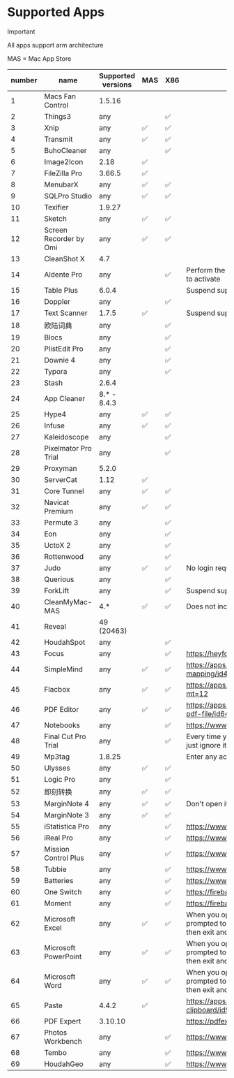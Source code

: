 
# Supported Apps

> [!IMPORTANT]
>
> All apps support arm architecture
> 
> MAS = Mac App Store


| number | name | Supported versions | MAS  | X86  | remark |
| ---- | ---- | -------- | ---- | ---- | ---- |
| 1 | Macs Fan Control | 1.5.16 |  |  |  |
| 2 | Things3 | any |  | ✅ |  |
| 3 | Xnip | any | ✅ | ✅ |  |
| 4 | Transmit | any | ✅ | ✅ |  |
| 5 | BuhoCleaner | any |  | ✅ |  |
| 6 | Image2Icon | 2.18 | ✅ |  |  |
| 7 | FileZilla Pro | 3.66.5 | ✅ |  |  |
| 8 | MenubarX | any | ✅ | ✅ |  |
| 9 | SQLPro Studio | any | ✅ | ✅ |  |
| 10 | Texifier | 1.9.27 |  |  |  |
| 11 | Sketch | any | ✅ | ✅ |  |
| 12 | Screen Recorder by Omi | any | ✅ | ✅ |  |
| 13 | CleanShot X | 4.7 |  |  |  |
| 14 | Aldente Pro | any |  | ✅ | Perform the injection first, then use the activation code to activate |
| 15 | Table Plus | 6.0.4 |  |  | Suspend support |
| 16 | Doppler | any |  | ✅ |  |
| 17 | Text Scanner | 1.7.5 | ✅ |  | Suspend support |
| 18 | 欧陆词典 | any |  | ✅ |  |
| 19 | Blocs | any |  | ✅ |  |
| 20 | PlistEdit Pro | any |  | ✅ |  |
| 21 | Downie 4 | any |  | ✅ |  |
| 22 | Typora | any |  | ✅ |  |
| 23 | Stash | 2.6.4 |  |  |  |
| 24 | App Cleaner | 8.* - 8.4.3 |  |  |  |
| 25 | Hype4 | any | ✅ | ✅ |  |
| 26 | Infuse | any | ✅ | ✅ |  |
| 27 | Kaleidoscope | any |  | ✅ |  |
| 28 | Pixelmator Pro Trial | any |  | ✅ |  |
| 29 | Proxyman | 5.2.0 |  |  |  |
| 30 | ServerCat | 1.12 | ✅ |  |  |
| 31 | Core Tunnel | any | ✅ | ✅ |  |
| 32 | Navicat Premium | any | ✅ | ✅ | |
| 33 | Permute 3 | any |  | ✅ |  |
| 34 | Eon | any |  | ✅ |  |
| 35 | UctoX 2 | any |  | ✅ |  |
| 36 | Rottenwood | any |  | ✅ |  |
| 37 | Judo | any | ✅ | ✅ | No login required. Some functions are not available. |
| 38 | Querious | any |  | ✅ |  |
| 39 | ForkLift | any |  | ✅ | Suspend support |
| 40 | CleanMyMac-MAS | 4.* | ✅ | ✅ | Does not include status bar buttons |
| 41 | Reveal | 49 (20463) |  |  |  |
| 42 | HoudahSpot | any |  | ✅ |  |
| 43 | Focus | any |  | ✅ | https://heyfocus.com |
| 44 | SimpleMind | any | ✅ | ✅ | https://apps.apple.com/us/app/simplemind-mind-mapping/id439654198?mt=12 |
| 45 | Flacbox | any | ✅ | ✅ | https://apps.apple.com/us/app/flacbox/id1594027432?mt=12 |
| 46 | PDF Editor | any | ✅ | ✅ | https://apps.apple.com/gb/app/pdf-editor-for-adobe-pdf-file/id6469578160 |
| 47 | Notebooks | any |  | ✅ | https://www.notebooksapp.com/mac/ |
| 48 | Final Cut Pro Trial | any |  | ✅ | Every time you open it, you will be prompted to buy it, just ignore it |
| 49 | Mp3tag | 1.8.25 |  |  | Enter any activation information point to activate |
| 50 | Ulysses | any | ✅ | ✅ |  |
| 51 | Logic Pro | any |  | ✅ |  |
| 52 | 即刻转换 | any | ✅ | ✅ |  |
| 53 | MarginNote 4 | any | ✅ | ✅ | Don't open it with TrialMacAppGUI |
| 54 | MarginNote 3 | any | ✅ | ✅ |  |
| 55 | iStatistica Pro | any |  | ✅ | https://www.imagetasks.com/istatistica/pro |
| 56 | iReal Pro | any |  | ✅ | https://www.irealpro.com |
| 57 | Mission Control Plus | any |  | ✅ | https://www.fadel.io/missioncontrolplus |
| 58 | Tubbie | any |  | ✅ | https://www.fadel.io/tubbie |
| 59 | Batteries | any |  | ✅ | https://www.fadel.io/batteries |
| 60 | One Switch | any |  | ✅ | https://fireball.studio/oneswitch |
| 61 | Moment | any |  | ✅ | https://fireball.studio/moment |
| 62 | Microsoft Excel | any | ✅ | ✅ | When you open it for the first time, you may be prompted to purchase. Open it in read-only mode once, then exit and reopen it. |
| 63 | Microsoft PowerPoint | any | ✅ | ✅ | When you open it for the first time, you may be prompted to purchase. Open it in read-only mode once, then exit and reopen it. |
| 64 | Microsoft Word | any | ✅ | ✅ | When you open it for the first time, you may be prompted to purchase. Open it in read-only mode once, then exit and reopen it. |
| 65 | Paste | 4.4.2 | ✅ |  | https://apps.apple.com/us/app/paste-endless-clipboard/id967805235 |
| 66 | PDF Expert | 3.10.10 |  |  | https://pdfexpert.com |
| 67 | Photos Workbench | any |  | ✅ | https://www.houdah.com/photosWorkbench/ |
| 68 | Tembo | any |  | ✅ | https://www.houdah.com/tembo/ |
| 69 | HoudahGeo | any |  | ✅ | https://www.houdah.com/houdahGeo/ |
